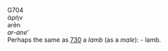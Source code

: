 <body>
  <p>G704<br>  ἀρήν  <br> arēn  <br><i>ar-ane‘ </i><br>Perhaps the same as <a href="g0730.htm">730</a>  a <i>lamb</i> (as a <i>male</i>): - lamb.<br></p>
 </body>